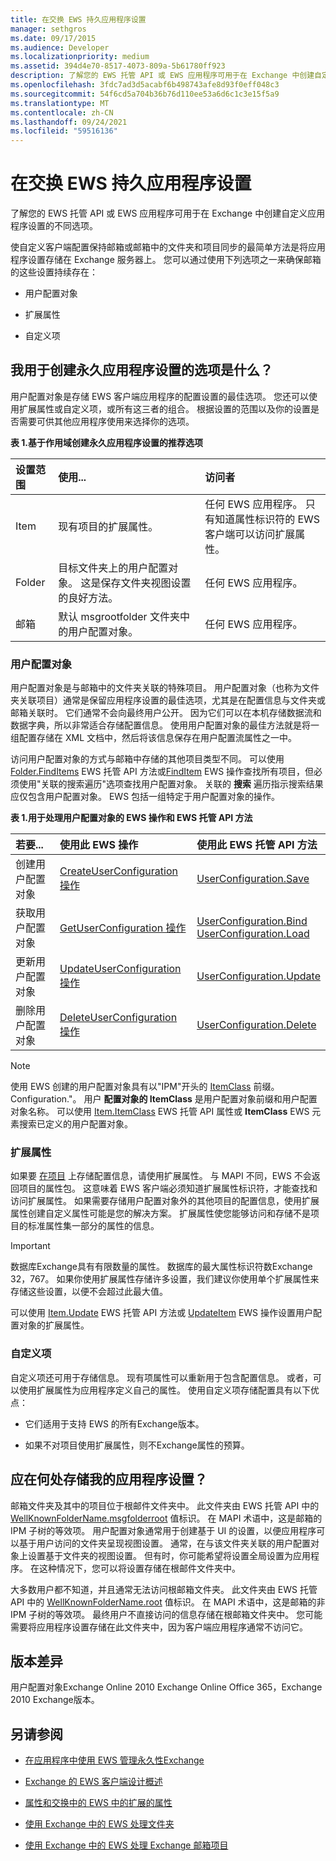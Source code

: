 ```yaml
---
title: 在交换 EWS 持久应用程序设置
manager: sethgros
ms.date: 09/17/2015
ms.audience: Developer
ms.localizationpriority: medium
ms.assetid: 394d4e70-8517-4073-809a-5b61780ff923
description: 了解您的 EWS 托管 API 或 EWS 应用程序可用于在 Exchange 中创建自定义应用程序设置的不同选项。
ms.openlocfilehash: 3fdc7ad3d5acabf6b498743afe8d93f0eff048c3
ms.sourcegitcommit: 54f6cd5a704b36b76d110ee53a6d6c1c3e15f5a9
ms.translationtype: MT
ms.contentlocale: zh-CN
ms.lasthandoff: 09/24/2021
ms.locfileid: "59516136"
---
```

# <a name="persistent-application-settings-in-ews-in-exchange"></a>在交换 EWS 持久应用程序设置

了解您的 EWS 托管 API 或 EWS 应用程序可用于在 Exchange 中创建自定义应用程序设置的不同选项。
  

  
使自定义客户端配置保持邮箱或邮箱中的文件夹和项目同步的最简单方法是将应用程序设置存储在 Exchange 服务器上。 您可以通过使用下列选项之一来确保邮箱的这些设置持续存在： 
  
- 用户配置对象
    
- 扩展属性
    
- 自定义项
    
## <a name="what-are-my-options-for-creating-persistent-application-settings"></a>我用于创建永久应用程序设置的选项是什么？
<a name="Options"> </a>

用户配置对象是存储 EWS 客户端应用程序的配置设置的最佳选项。 您还可以使用扩展属性或自定义项，或所有这三者的组合。 根据设置的范围以及你的设置是否需要可供其他应用程序使用来选择你的选项。
  
**表 1.基于作用域创建永久应用程序设置的推荐选项**

|**设置范围**|**使用...**|**访问者**|
|:-----|:-----|:-----|
|Item  <br/> |现有项目的扩展属性。  <br/> |任何 EWS 应用程序。 只有知道属性标识符的 EWS 客户端可以访问扩展属性。  <br/> |
|Folder  <br/> |目标文件夹上的用户配置对象。 这是保存文件夹视图设置的良好方法。  <br/> |任何 EWS 应用程序。  <br/> |
|邮箱  <br/> |默认 msgrootfolder 文件夹中的用户配置对象。  <br/> |任何 EWS 应用程序。  <br/> |
   
### <a name="user-configuration-objects"></a>用户配置对象
<a name="UserConfig"> </a>

用户配置对象是与邮箱中的文件夹关联的特殊项目。 用户配置对象（也称为文件夹关联项目）通常是保留应用程序设置的最佳选项，尤其是在配置信息与文件夹或邮箱关联时。 它们通常不会向最终用户公开。 因为它们可以在本机存储数据流和数据字典，所以非常适合存储配置信息。 使用用户配置对象的最佳方法就是将一组配置存储在 XML 文档中，然后将该信息保存在用户配置流属性之一中。
  
访问用户配置对象的方式与邮箱中存储的其他项目类型不同。 可以使用[Folder.FindItems](https://msdn.microsoft.com/library/microsoft.exchange.webservices.data.exchangeservice.finditems%28v=EXCHG.80%29.aspx) EWS 托管 API 方法或[FindItem](https://msdn.microsoft.com/library/ebad6aae-16e7-44de-ae63-a95b24539729%28Office.15%29.aspx) EWS 操作查找所有项目，但必须使用"关联的搜索遍历"选项查找用户配置对象。 关联的 **搜索** 遍历指示搜索结果应仅包含用户配置对象。 EWS 包括一组特定于用户配置对象的操作。 
  
**表 1.用于处理用户配置对象的 EWS 操作和 EWS 托管 API 方法**

|**若要...**|**使用此 EWS 操作**|**使用此 EWS 托管 API 方法**|
|:-----|:-----|:-----|
|创建用户配置对象  <br/> |[CreateUserConfiguration 操作](https://msdn.microsoft.com/library/eb5b8ab6-9743-481c-aac9-f9aa889bd353%28Office.15%29.aspx) <br/> |[UserConfiguration.Save](https://msdn.microsoft.com/library/microsoft.exchange.webservices.data.userconfiguration.save%28v=exchg.80%29.aspx) <br/> |
|获取用户配置对象  <br/> |[GetUserConfiguration 操作](https://msdn.microsoft.com/library/71d50e3c-92bd-435f-8118-b28bb85f8138%28Office.15%29.aspx) <br/> |[UserConfiguration.Bind](https://msdn.microsoft.com/library/microsoft.exchange.webservices.data.userconfiguration.bind%28v=exchg.80%29.aspx) <br/> [UserConfiguration.Load](https://msdn.microsoft.com/library/microsoft.exchange.webservices.data.userconfiguration.load%28v=exchg.80%29.aspx) <br/> |
|更新用户配置对象  <br/> |[UpdateUserConfiguration 操作](https://msdn.microsoft.com/library/eda73b62-6a3a-43ae-8fd9-f30892811f27%28Office.15%29.aspx) <br/> |[UserConfiguration.Update](https://msdn.microsoft.com/library/microsoft.exchange.webservices.data.userconfiguration.bind%28v=exchg.80%29.aspx) <br/> |
|删除用户配置对象  <br/> |[DeleteUserConfiguration 操作](https://msdn.microsoft.com/library/93e44690-be2d-4fdb-96a8-4ded3c193aed%28Office.15%29.aspx) <br/> |[UserConfiguration.Delete](https://msdn.microsoft.com/library/microsoft.exchange.webservices.data.userconfiguration.delete%28v=exchg.80%29.aspx) <br/> |
   
> [!NOTE]
> 使用 EWS 创建的用户配置对象具有以"IPM"开头的 [ItemClass](https://msdn.microsoft.com/library/56020078-50b4-4880-894a-a9f234033cfb%28Office.15%29.aspx) 前缀。Configuration."。 用户 **配置对象的 ItemClass** 是用户配置对象前缀和用户配置对象名称。 可以使用 [Item.ItemClass](https://msdn.microsoft.com/library/microsoft.exchange.webservices.data.userconfiguration.delete%28v=exchg.80%29.aspx) EWS 托管 API 属性或 **ItemClass** EWS 元素搜索已定义的用户配置对象。 
  
### <a name="extended-properties"></a>扩展属性
<a name="ExtendedProperties"> </a>

如果要 [在项目](properties-and-extended-properties-in-ews-in-exchange.md) 上存储配置信息，请使用扩展属性。 与 MAPI 不同，EWS 不会返回项目的属性包。 这意味着 EWS 客户端必须知道扩展属性标识符，才能查找和访问扩展属性。 如果需要存储用户配置对象外的其他项目的配置信息，使用扩展属性创建自定义属性可能是您的解决方案。 扩展属性使您能够访问和存储不是项目的标准属性集一部分的属性的信息。 
  
> [!IMPORTANT]
> 数据库Exchange具有有限数量的属性。 数据库的最大属性标识符数Exchange 32，767。 如果你使用扩展属性存储许多设置，我们建议你使用单个扩展属性来存储这些设置，以便不会超过此最大值。 
  
可以使用 [Item.Update](https://msdn.microsoft.com/library/microsoft.exchange.webservices.data.item.update%28v=EXCHG.80%29.aspx) EWS 托管 API 方法或 [UpdateItem](https://msdn.microsoft.com/library/5d027523-e0bc-4da2-b60b-0cb9fc1fdfe4%28Office.15%29.aspx) EWS 操作设置用户配置对象的扩展属性。 
  
### <a name="custom-items"></a>自定义项
<a name="CustomItems"> </a>

自定义项还可用于存储信息。 现有项属性可以重新用于包含配置信息。 或者，可以使用扩展属性为应用程序定义自己的属性。 使用自定义项存储配置具有以下优点： 
  
- 它们适用于支持 EWS 的所有Exchange版本。
    
- 如果不对项目使用扩展属性，则不Exchange属性的预算。
    
## <a name="where-should-i-store-my-application-settings"></a>应在何处存储我的应用程序设置？
<a name="ApplicationSettingsLocation"> </a>

邮箱文件夹及其中的项目位于根邮件文件夹中。 此文件夹由 EWS 托管 API 中的 [WellKnownFolderName.msgfolderroot](https://msdn.microsoft.com/library/office/microsoft.exchange.webservices.data.wellknownfoldername%28v=exchg.80%29.aspx) 值标识。 在 MAPI 术语中，这是邮箱的 IPM 子树的等效项。 用户配置对象通常用于创建基于 UI 的设置，以便应用程序可以基于用户访问的文件夹呈现视图设置。 通常，在与该文件夹关联的用户配置对象上设置基于文件夹的视图设置。 但有时，你可能希望将设置全局设置为应用程序。 在这种情况下，您可以将设置存储在根邮件文件夹中。 
  
大多数用户都不知道，并且通常无法访问根邮箱文件夹。 此文件夹由 EWS 托管 API 中的 [WellKnownFolderName.root](https://msdn.microsoft.com/library/office/microsoft.exchange.webservices.data.wellknownfoldername%28v=exchg.80%29.aspx) 值标识。 在 MAPI 术语中，这是邮箱的非 IPM 子树的等效项。 最终用户不直接访问的信息存储在根邮箱文件夹中。 您可能需要将应用程序设置存储在此文件夹中，因为客户端应用程序通常不访问它。 
  
## <a name="version-differences"></a>版本差异
<a name="VersionDifferences"> </a>

用户配置对象Exchange Online 2010 Exchange Online Office 365，Exchange 2010 Exchange版本。
  
## <a name="see-also"></a>另请参阅


- [在应用程序中使用 EWS 管理永久性Exchange](how-to-manage-persistent-application-settings-by-using-ews-in-exchange.md)
    
- [Exchange 的 EWS 客户端设计概述](ews-client-design-overview-for-exchange.md)
    
- [属性和交换中的 EWS 中的扩展的属性](properties-and-extended-properties-in-ews-in-exchange.md)
    
- [使用 Exchange 中的 EWS 处理文件夹](how-to-work-with-folders-by-using-ews-in-exchange.md)
    
- [使用 Exchange 中的 EWS 处理 Exchange 邮箱项目](how-to-work-with-exchange-mailbox-items-by-using-ews-in-exchange.md)
    

